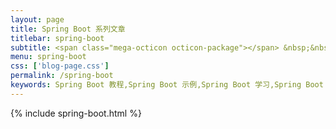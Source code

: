 ```yaml
---
layout: page
title: Spring Boot 系列文章
titlebar: spring-boot
subtitle: <span class="mega-octicon octicon-package"></span> &nbsp;&nbsp; 工欲善其事必先利其器
menu: spring-boot
css: ['blog-page.css']
permalink: /spring-boot
keywords: Spring Boot 教程,Spring Boot 示例,Spring Boot 学习,Spring Boot 资源,Spring Boot 2.0
---
```


{% include spring-boot.html %}
